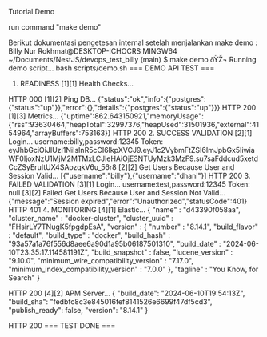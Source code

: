 Tutorial Demo

run command "make demo"

Berikut dokumentasi pengetesan internal setelah menjalankan make demo :
Billy Nur Rokhmat@DESKTOP-ICHOCRS MINGW64 ~/Documents/NestJS/devops_test_billy (main)
$ make demo
ðŸŽ¬ Running demo script...
bash scripts/demo.sh
=== DEMO API TEST ===
1. READINESS
   [1][1] Health Checks...

HTTP 000
[1][2] Ping DB...
{"status":"ok","info":{"postgres":{"status":"up"}},"error":{},"details":{"postgres":{"status":"up"}}}
HTTP 200
[1][3] Metrics...
{"uptime":862.643150921,"memoryUsage":{"rss":93630464,"heapTotal":32997376,"heapUsed":31501936,"external":4154964,"arrayBuffers":753163}}
HTTP 200
2. SUCCESS VALIDATION
   [2][1] Login...
   username:billy,password:12345
   Token: eyJhbGciOiJIUzI1NiIsInR5cCI6IkpXVCJ9.eyJ1c2VybmFtZSI6ImJpbGx5IiwiaWF0IjoxNzU1MjM2MTMxLCJleHAiOjE3NTUyMzk3MzF9.su7saFddcud5xetdCcZSyEruItUX4SAozqkV6u_56r8
   [2][2] Get Users Because User and Session Valid...
   [{"username":"billy"},{"username":"dhani"}]
   HTTP 200
3. FAILED VALIDATION
   [3][1] Login...
   username:test,password:12345
   Token: null
   [3][2] Failed Get Users Because User and Session Not Valid...
   {"message":"Session expired","error":"Unauthorized","statusCode":401}
   HTTP 401
4. MONITORING
   [4][1] Elastic...
   {
   "name" : "d43390f058aa",
   "cluster_name" : "docker-cluster",
   "cluster_uuid" : "FHsirLY7TNugK5fpgdpEsA",
   "version" : {
   "number" : "8.14.1",
   "build_flavor" : "default",
   "build_type" : "docker",
   "build_hash" : "93a57a1a76f556d8aee6a90d1a95b06187501310",
   "build_date" : "2024-06-10T23:35:17.114581191Z",
   "build_snapshot" : false,
   "lucene_version" : "9.10.0",
   "minimum_wire_compatibility_version" : "7.17.0",
   "minimum_index_compatibility_version" : "7.0.0"
   },
   "tagline" : "You Know, for Search"
   }

HTTP 200
[4][2] APM Server...
{
"build_date": "2024-06-10T19:54:13Z",
"build_sha": "fedbfc8c3e845016fef8141526e6699f47df5cd3",
"publish_ready": false,
"version": "8.14.1"
}

HTTP 200
=== TEST DONE ===
